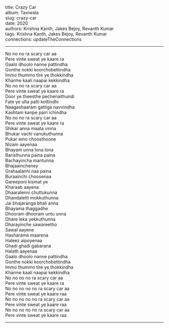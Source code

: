 title: Crazy Car  
album: Taxiwala  
slug: crazy-car  
date: 2020  
authors: Krishna Kanth, Jakes Bejoy, Revanth Kumar  
tags: Krishna Kanth, Jakes Bejoy, Revanth Kumar  
connections: updateTheConnections  

------------

No no no ra scary car aa  
Pere vinte sweat ye kaare ra  
Gaalo dhoolo nanne pattindha  
Gonthe nokki koorchobettindha  
Immo thummo tire ye thokkindha  
Kharme kaali naapai kekkindha  
No no no ra scary car aa  
Pere vinte sweat ye kaare ra  
Door ye theesthe pechenaithundi  
Fate ye ulta palti kottindhi  
Naagashaaram gattiga navvindha  
Kashtam kanpe pairi ichindha  
No no no ra scary car aa  
Pere vinte sweat ye kaare ra  
Shikar anna maata vinna  
Bhukar vachi vanukuthunna  
Pukar emo choosthoone  
Nizam aayenaa  
Bhayam unna lona lona  
Baristhunna paina paina  
Bachayincha mantunna  
Bhajaaincheney  
Grahaalanni naa paina  
Buraainchi choosenaa  
Gareeponi kismat ye  
Kharaab aayena  
Dhaaralenni chuttukunna  
Dhandaletti mokkuthunna  
Jai bhajaranga bhali anna  
Bhayama thaggadhe  
Dhooram dhooram untu unna  
Dhare leka yekkuthunna  
Dharayinche sawareetho  
Sawal aayene  
Hasharame maarena  
Haleez aipoyenaa  
Ghadi ghadi gabarana  
Halath aayenaa  
Gaalo dhoolo nanne pattindha  
Gonthe nokki koorchobettindha  
Immo thummo tire ye thokkindha  
Kharme kaali naapai kekkindha  
No no no no ra scary car aa  
Pere vinte sweat ye kaare ra  
No no no no no ra scary car aa  
Pere vinte sweat ye kaare raa  
No no no no no ra scary car aa  
Pere vinte sweat ye kaare raa  
No no no no no ra scary car aa  
Pere vinte sweat ye kaare raa  


------------
